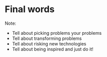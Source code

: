 # Final words

Note:
- Tell about picking problems your problems
- Tell about transforming problems
- Tell about risking new technologies
- Tell about being inspired and just do it!
